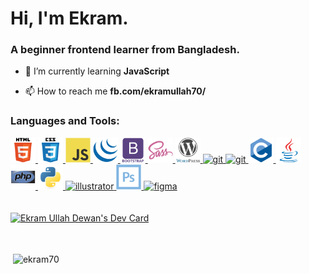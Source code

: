 <h1>Hi, I'm Ekram.</h1>
<h3>A beginner frontend learner from Bangladesh.</h3>

- 🌱 I’m currently learning **JavaScript**

- 📫 How to reach me **fb.com/ekramullah70/**



<h3 align="left">Languages and Tools:</h3>
<a href="https://www.facebook.com/ekramullah70/" target="_blank"> <img src="https://raw.githubusercontent.com/devicons/devicon/master/icons/html5/html5-original-wordmark.svg" alt="html5" width="40" height="40"/> </a>
<a href="https://www.facebook.com/ekramullah70/" target="_blank"> <img src="https://raw.githubusercontent.com/devicons/devicon/master/icons/css3/css3-original-wordmark.svg" alt="css3" width="40" height="40"/> </a>
<a href="https://www.facebook.com/ekramullah70/" target="_blank"> <img src="https://raw.githubusercontent.com/devicons/devicon/master/icons/javascript/javascript-original.svg" alt="javascript" width="40" height="40"/> </a>
<a href="https://www.facebook.com/ekramullah70/" target="_blank"> <img src="https://raw.githubusercontent.com/devicons/devicon/master/icons/jquery/jquery-original.svg" alt="sass" width="40" height="40"/> </a> 
<a href="https://www.facebook.com/ekramullah70/" target="_blank"> <img src="https://raw.githubusercontent.com/devicons/devicon/master/icons/bootstrap/bootstrap-plain-wordmark.svg" alt="bootstrap" width="40" height="40"/> </a>
<a href="https://www.facebook.com/ekramullah70/" target="_blank"> <img src="https://raw.githubusercontent.com/devicons/devicon/master/icons/sass/sass-original.svg" alt="sass" width="40" height="40"/> </a> 
<a href="https://www.facebook.com/ekramullah70/" target="_blank"> <img src="https://raw.githubusercontent.com/devicons/devicon/master/icons/wordpress/wordpress-original.svg" alt="sass" width="40" height="40"/> </a> 
<a href="https://www.facebook.com/ekramullah70/" target="_blank"> <img src="https://www.vectorlogo.zone/logos/git-scm/git-scm-icon.svg" alt="git" width="40" height="40"/> </a>
<a href="https://www.facebook.com/ekramullah70/" target="_blank"> <img src="https://www.vectorlogo.zone/logos/github/github-icon.svg" alt="git" width="40" height="40"/> </a>
<a href="https://www.facebook.com/ekramullah70/" target="_blank"> <img src="https://raw.githubusercontent.com/devicons/devicon/master/icons/c/c-original.svg" alt="c" width="40" height="40"/> </a>
<a href="https://www.facebook.com/ekramullah70/" target="_blank"> <img src="https://raw.githubusercontent.com/devicons/devicon/master/icons/java/java-original.svg" alt="java" width="40" height="40"/> </a>
<a href="https://www.facebook.com/ekramullah70/" target="_blank"> <img src="https://raw.githubusercontent.com/devicons/devicon/master/icons/php/php-original.svg" alt="php" width="40" height="40"/> </a>
<a href="https://www.facebook.com/ekramullah70/" target="_blank"> <img src="https://raw.githubusercontent.com/devicons/devicon/master/icons/python/python-original.svg" alt="python" width="40" height="40"/> </a>
<a href="https://www.facebook.com/ekramullah70/" target="_blank"> <img src="https://www.vectorlogo.zone/logos/adobe_illustrator/adobe_illustrator-icon.svg" alt="illustrator" width="40" height="40"/> </a>
<a href="https://www.facebook.com/ekramullah70/" target="_blank"> <img src="https://raw.githubusercontent.com/devicons/devicon/master/icons/photoshop/photoshop-line.svg" alt="photoshop" width="40" height="40"/> </a>
<a href="https://www.facebook.com/ekramullah70/" target="_blank"> <img src="https://www.vectorlogo.zone/logos/figma/figma-icon.svg" alt="figma" width="40" height="40"/> </a>
<br>
<br>
<br>
<a href="https://app.daily.dev/ekram70"><img src="https://api.daily.dev/devcards/6ed3ba5c4abb4d42a32d8fd226bf9223.png?r=yn5" width="400" alt="Ekram Ullah Dewan's Dev Card"/></a>
<br>
<br>
<br>

<p>&nbsp;<img align="center" src="https://github-readme-stats.vercel.app/api?username=ekram70&show_icons=true&locale=en" alt="ekram70" /></p>
